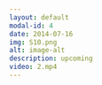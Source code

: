 ```yaml
---
layout: default
modal-id: 4
date: 2014-07-16
img: S10.png
alt: image-alt
description: upcoming
video: 2.mp4
---
```

